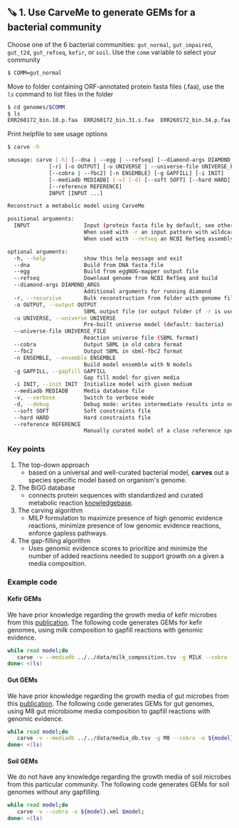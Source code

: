 ## 🪚 1. Use CarveMe to generate GEMs for a bacterial community

Choose one of the 6 bacterial communities: `gut_normal`, `gut_impaired`, `gut_t2d`, `gut_refseq`, `kefir`, or `soil`.
Use the `comm` variable to select your community

```bash
$ COMM=gut_normal
```

Move to folder containing ORF-annotated protein fasta files (.faa), use the `ls` command to list files in the folder
```bash
$ cd genomes/$COMM
$ ls
ERR260172_bin.10.p.faa	ERR260172_bin.31.s.faa	ERR260172_bin.34.p.faa	ERR260172_bin.44.p.faa	ERR260172_bin.7.s.faa
```

Print helpfile to see usage options
```bash
$ carve -h

smusage: carve [-h] [--dna | --egg | --refseq] [--diamond-args DIAMOND_ARGS]
             [-r] [-o OUTPUT] [-u UNIVERSE | --universe-file UNIVERSE_FILE]
             [--cobra | --fbc2] [-n ENSEMBLE] [-g GAPFILL] [-i INIT]
             [--mediadb MEDIADB] [-v] [-d] [--soft SOFT] [--hard HARD]
             [--reference REFERENCE]
             INPUT [INPUT ...]

Reconstruct a metabolic model using CarveMe

positional arguments:
  INPUT                 Input (protein fasta file by default, see other options for details).
                        When used with -r an input pattern with wildcards can also be used.
                        When used with --refseq an NCBI RefSeq assembly accession is expected.

optional arguments:
  -h, --help            show this help message and exit
  --dna                 Build from DNA fasta file
  --egg                 Build from eggNOG-mapper output file
  --refseq              Download genome from NCBI RefSeq and build
  --diamond-args DIAMOND_ARGS
                        Additional arguments for running diamond
  -r, --recursive       Bulk reconstruction from folder with genome files
  -o OUTPUT, --output OUTPUT
                        SBML output file (or output folder if -r is used)
  -u UNIVERSE, --universe UNIVERSE
                        Pre-built universe model (default: bacteria)
  --universe-file UNIVERSE_FILE
                        Reaction universe file (SBML format)
  --cobra               Output SBML in old cobra format
  --fbc2                Output SBML in sbml-fbc2 format
  -n ENSEMBLE, --ensemble ENSEMBLE
                        Build model ensemble with N models
  -g GAPFILL, --gapfill GAPFILL
                        Gap fill model for given media
  -i INIT, --init INIT  Initialize model with given medium
  --mediadb MEDIADB     Media database file
  -v, --verbose         Switch to verbose mode
  -d, --debug           Debug mode: writes intermediate results into output files
  --soft SOFT           Soft constraints file
  --hard HARD           Hard constraints file
  --reference REFERENCE
                        Manually curated model of a close reference species.
```

### Key points

1. The top-down approach
   - based on a universal and well-curated bacterial model, **carves** out a species specific model based on organism's genome.
2. The BiGG database
   - connects protein sequences with standardized and curated metabolic reaction [knowledgebase](http://bigg.ucsd.edu/).
3. The carving algorithm
   - MILP formulation to maximize presence of high genomic evidence reactions, minimize presence of low genomic evidence reactions, enforce gapless pathways.
4. The gap-filling algorithm
   - Uses genomic evidence scores to prioritize and minimize the number of added reactions needed to support growth on a given a media composition.

### Example code

#### Kefir GEMs
We have prior knowledge regarding the growth media of kefir microbes from this [publication](https://www.nature.com/articles/s41564-020-00816-5). The following code generates GEMs for kefir genomes, using milk composition to gapfill reactions with genomic evidence.
```bash
while read model;do 
   carve -v --mediadb ../../data/milk_composition.tsv -g MILK --cobra -o ${model}.xml $model;
done< <(ls)
```

#### Gut GEMs
We have prior knowledge regarding the growth media of gut microbes from this [publication](https://www.nature.com/articles/s41564-018-0123-9). The following code generates GEMs for gut genomes, using M8 gut microbiome media composition to gapfill reactions with genomic evidence.
```bash
while read model;do     
   carve -v --mediadb ../../data/media_db.tsv -g M8 --cobra -o ${model}.xml $model;
done< <(ls)
```

#### Soil GEMs
We do not have any knowledge regarding the growth media of soil microbes from this particular community. The following code generates GEMs for soil genomes without any gapfilling.
```bash
while read model;do     
   carve -v --cobra -o ${model}.xml $model;
done< <(ls)
```
